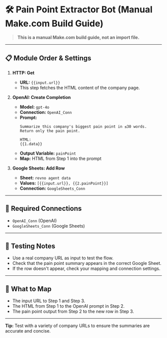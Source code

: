 # 🛠️ Pain Point Extractor Bot (Manual Make.com Build Guide)

> **This is a manual Make.com build guide, not an import file.**

---

## 📋 Module Order & Settings

1. **HTTP: Get**
   - **URL:** `{{input.url}}`
   - This step fetches the HTML content of the company page.

2. **OpenAI: Create Completion**
   - **Model:** `gpt-4o`
   - **Connection:** `OpenAI_Conn`
   - **Prompt:**
     ```text
     Summarize this company's biggest pain point in ≤30 words. Return only the pain point.

     HTML:
     {{1.data}}
     ```
   - **Output Variable:** `painPoint`
   - **Map:** HTML from Step 1 into the prompt

3. **Google Sheets: Add Row**
   - **Sheet:** `revno agent data`
   - **Values:** `[{{input.url}}, {{2.painPoint}}]`
   - **Connection:** `GoogleSheets_Conn`

---

## 🔗 Required Connections
- `OpenAI_Conn` (OpenAI)
- `GoogleSheets_Conn` (Google Sheets)

---

## 🧪 Testing Notes
- Use a real company URL as input to test the flow.
- Check that the pain point summary appears in the correct Google Sheet.
- If the row doesn't appear, check your mapping and connection settings.

---

## 📝 What to Map
- The input URL to Step 1 and Step 3.
- The HTML from Step 1 to the OpenAI prompt in Step 2.
- The pain point output from Step 2 to the new row in Step 3.

---

**Tip:** Test with a variety of company URLs to ensure the summaries are accurate and concise. 